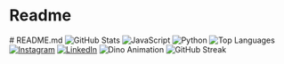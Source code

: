 ﻿# Readme
﻿# README.md
![GitHub Stats](https://github-readme-stats.vercel.app/api?username=iqbaw&show_icons=true&theme=radical)
![JavaScript](https://img.shields.io/badge/-JavaScript-F7DF1E?logo=javascript&logoColor=black)
![Python](https://img.shields.io/badge/-Python-3776AB?logo=python&logoColor=white)
![Top Languages](https://github-readme-stats.vercel.app/api/top-langs/?username=iqbaw&layout=compact&theme=radical)
[![Instagram](https://img.shields.io/badge/Instagram-%23E4405F.svg?&style=for-the-badge&logo=instagram&logoColor=white)](https://instagram.com/ibbat.alqalmi)
[![LinkedIn](https://img.shields.io/badge/LinkedIn-%230077B5.svg?&style=for-the-badge&logo=linkedin&logoColor=white)](https://linkedin.com/in/iqbalalbatmi)
![Dino Animation](https://github.com/Iqbaw/Readme/blob/main/dino_game_short.gif)
![GitHub Streak](https://github-readme-streak-stats.herokuapp.com/?user=Iqbaw&theme=radical)
